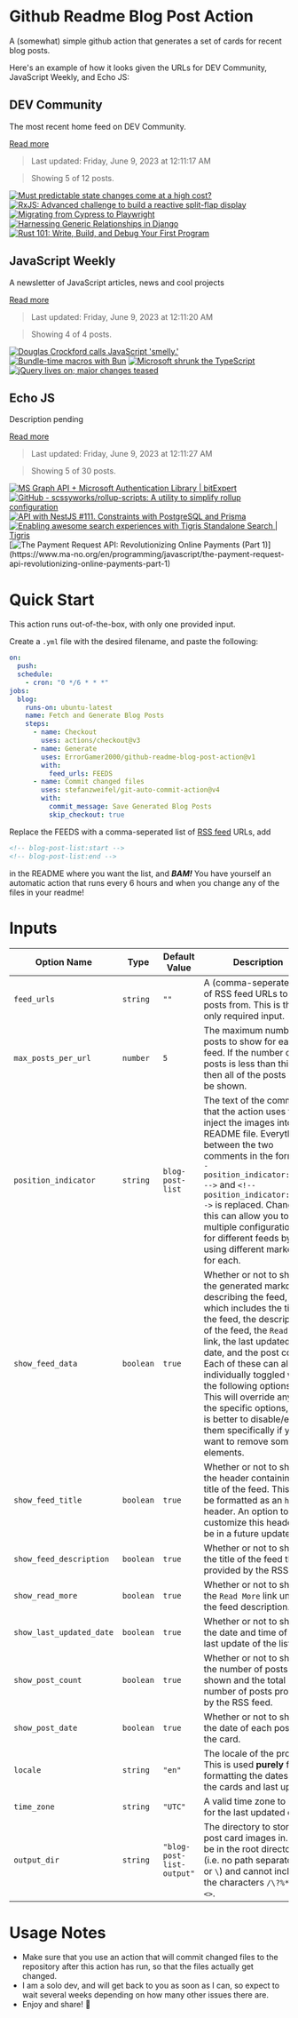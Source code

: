 # Github Readme Blog Post Action

A (somewhat) simple github action that generates a set of cards for recent blog posts.

Here's an example of how it looks given the URLs for DEV Community, JavaScript Weekly, and Echo JS:

<!-- post-list:start -->
## DEV Community

The most recent home feed on DEV Community.

[Read more](https://dev.to)
> Last updated: Friday, June 9, 2023 at 12:11:17 AM

> Showing 5 of 12 posts.

[![Must predictable state changes come at a high cost?](https://raw.githubusercontent.com/ErrorGamer2000/github-readme-blog-post-action/main/generated_files/DEV_Community/Must_predictable_state_changes_come_at_a_high_cost_.svg)](https://dev.to/licg9999/must-predictable-state-changes-come-at-a-high-cost-6cc)
[![RxJS: Advanced challenge to build a reactive split-flap display](https://raw.githubusercontent.com/ErrorGamer2000/github-readme-blog-post-action/main/generated_files/DEV_Community/RxJS__Advanced_challenge_to_build_a_reactive_split-flap_display.svg)](https://dev.to/maxime1992/rxjs-advanced-challenge-to-build-a-reactive-split-flap-display-1ej)
[![Migrating from Cypress to Playwright](https://raw.githubusercontent.com/ErrorGamer2000/github-readme-blog-post-action/main/generated_files/DEV_Community/Migrating_from_Cypress_to_Playwright.svg)](https://dev.to/lucgagan/migrating-from-cypress-to-playwright-pn0)
[![Harnessing Generic Relationships in Django](https://raw.githubusercontent.com/ErrorGamer2000/github-readme-blog-post-action/main/generated_files/DEV_Community/Harnessing_Generic_Relationships_in_Django.svg)](https://dev.to/3bdelrahman/harnessing-generic-relationships-in-django-191p)
[![Rust 101: Write, Build, and Debug Your First Program](https://raw.githubusercontent.com/ErrorGamer2000/github-readme-blog-post-action/main/generated_files/DEV_Community/Rust_101__Write__Build__and_Debug_Your_First_Program.svg)](https://dev.to/philipjohnbasile/rust-101-write-build-and-debug-your-first-program-42o9)


## JavaScript Weekly

A newsletter of JavaScript articles, news and cool projects

[Read more](https://javascriptweekly.com/)
> Last updated: Friday, June 9, 2023 at 12:11:20 AM

> Showing 4 of 4 posts.

[![Douglas Crockford calls JavaScript 'smelly.'](https://raw.githubusercontent.com/ErrorGamer2000/github-readme-blog-post-action/main/generated_files/JavaScript_Weekly/Douglas_Crockford_calls_JavaScript_'smelly.'.svg)](https://javascriptweekly.com/issues/642)
[![Bundle-time macros with Bun](https://raw.githubusercontent.com/ErrorGamer2000/github-readme-blog-post-action/main/generated_files/JavaScript_Weekly/Bundle-time_macros_with_Bun.svg)](https://javascriptweekly.com/issues/641)
[![Microsoft shrunk the TypeScript](https://raw.githubusercontent.com/ErrorGamer2000/github-readme-blog-post-action/main/generated_files/JavaScript_Weekly/Microsoft_shrunk_the_TypeScript.svg)](https://javascriptweekly.com/issues/640)
[![jQuery lives on; major changes teased](https://raw.githubusercontent.com/ErrorGamer2000/github-readme-blog-post-action/main/generated_files/JavaScript_Weekly/jQuery_lives_on;_major_changes_teased.svg)](https://javascriptweekly.com/issues/639)


## Echo JS

Description pending

[Read more](
http://www.echojs.com
)
> Last updated: Friday, June 9, 2023 at 12:11:27 AM

> Showing 5 of 30 posts.

[![MS Graph API + Microsoft Authentication Library | bitExpert](https://raw.githubusercontent.com/ErrorGamer2000/github-readme-blog-post-action/main/generated_files/_Echo_JS_/MS_Graph_API_+_Microsoft_Authentication_Library___bitExpert.svg)](https://blog.bitexpert.de/blog/msgraph_with_msal_auth)
[![GitHub - scssyworks/rollup-scripts: A utility to simplify rollup configuration](https://raw.githubusercontent.com/ErrorGamer2000/github-readme-blog-post-action/main/generated_files/_Echo_JS_/GitHub_-_scssyworks_rollup-scripts__A_utility_to_simplify_rollup_configuration.svg)](https://github.com/scssyworks/rollup-scripts)
[![API with NestJS #111. Constraints with PostgreSQL and Prisma](https://raw.githubusercontent.com/ErrorGamer2000/github-readme-blog-post-action/main/generated_files/_Echo_JS_/API_with_NestJS__111._Constraints_with_PostgreSQL_and_Prisma.svg)](https://wanago.io/2023/06/05/api-nestjs-prisma-postgresql-constraints/)
[![Enabling awesome search experiences with Tigris Standalone Search | Tigris](https://raw.githubusercontent.com/ErrorGamer2000/github-readme-blog-post-action/main/generated_files/_Echo_JS_/Enabling_awesome_search_experiences_with_Tigris_Standalone_Search___Tigris.svg)](https://www.tigrisdata.com/blog/tigris-standalone-search/)
[![The Payment Request API: Revolutionizing Online Payments (Part 1)](https://raw.githubusercontent.com/ErrorGamer2000/github-readme-blog-post-action/main/generated_files/_Echo_JS_/The_Payment_Request_API__Revolutionizing_Online_Payments_(Part_1).svg)](https://www.ma-no.org/en/programming/javascript/the-payment-request-api-revolutionizing-online-payments-part-1)


<!-- post-list:end -->

# Quick Start

This action runs out-of-the-box, with only one provided input.

Create a `.yml` file with the desired filename, and paste the following:

```yml
on:
  push:
  schedule:
    - cron: "0 */6 * * *"
jobs:
  blog:
    runs-on: ubuntu-latest
    name: Fetch and Generate Blog Posts
    steps:
      - name: Checkout
        uses: actions/checkout@v3
      - name: Generate
        uses: ErrorGamer2000/github-readme-blog-post-action@v1
        with:
          feed_urls: FEEDS
      - name: Commit changed files
        uses: stefanzweifel/git-auto-commit-action@v4
        with:
          commit_message: Save Generated Blog Posts
          skip_checkout: true
```

Replace the FEEDS with a comma-seperated list of [RSS feed](https://rss.com/blog/how-do-rss-feeds-work/) URLs, add

```md
<!-- blog-post-list:start -->
<!-- blog-post-list:end -->
```

in the README where you want the list, and **_BAM!_** You have yourself an automatic action that runs every 6 hours and when you change any of the files in your readme!

# Inputs

<table>
  <thead>
    <tr>
      <th>Option Name</th>
      <th>Type</th>
      <th>Default Value</th>
      <th>Description</th>
    </tr>
  </thead>
  <tbody>
    <tr>
      <td><code>feed_urls</code></td>
      <td><code>string</code></td>
      <td><code>""</code></td>
      <td>A (comma-seperated) list of RSS feed URLs to load posts from. This is the only required input.</td>
    </tr>
    <tr>
      <td><code>max_posts_per_url</code></td>
      <td><code>number</code></td>
      <td><code>5</code></td>
      <td>The maximum number of posts to show for each feed. If the number of posts is less than this, then all of the posts will be shown.</td>
    </tr>
    <tr>
      <td><code>position_indicator</code></td>
      <td><code>string</code></td>
      <td><code>blog-post-list</code></td>
      <td>The text of the comments that the action uses to inject the images into the README file. Everything between the two comments in the form <code>&lt;!-- position_indicator:start --&gt;</code> and <code>&lt;!-- position_indicator:end --&gt;</code> is replaced. Changing this can allow you to use multiple configurations for different feeds by using different markers for each.</td>
    </tr>
    <tr>
      <td><code>show_feed_data</code></td>
      <td><code>boolean</code></td>
      <td><code>true</code></td>
      <td>Whether or not to show the generated markdown describing the feed, which includes the title of the feed, the description of the feed, the <code>Read More</code> link, the last updated date, and the post count. Each of these can also be individually toggled with the following options. This will override any of the specific options, so it is better to disable/enable them specifically if you want to remove some elements.</td>
    </tr>
    <tr>
      <td><code>show_feed_title</code></td>
      <td><code>boolean</code></td>
      <td><code>true</code></td>
      <td>Whether or not to show the header containing the title of the feed. This will be formatted as an <code>h2</code> header. An option to customize this header will be in a future update.</td>
    </tr>
    <tr>
      <td><code>show_feed_description</code></td>
      <td><code>boolean</code></td>
      <td><code>true</code></td>
      <td>Whether or not to show the title of the feed that is provided by the RSS feed.</td>
    </tr>
    <tr>
      <td><code>show_read_more</code></td>
      <td><code>boolean</code></td>
      <td><code>true</code></td>
      <td>Whether or not to show the <code>Read More</code> link under the feed description.</td>
    </tr>
    <tr>
      <td><code>show_last_updated_date</code></td>
      <td><code>boolean</code></td>
      <td><code>true</code></td>
      <td>Whether or not to show the date and time of the last update of the list.</td>
    </tr>
    <tr>
      <td><code>show_post_count</code></td>
      <td><code>boolean</code></td>
      <td><code>true</code></td>
      <td>Whether or not to show the number of posts shown and the total number of posts provided by the RSS feed.</td>
    </tr>
    <tr>
      <td><code>show_post_date</code></td>
      <td><code>boolean</code></td>
      <td><code>true</code></td>
      <td>Whether or not to show the date of each post on the card.</td>
    </tr>
    <tr>
      <td><code>locale</code></td>
      <td><code>string</code></td>
      <td><code>"en"</code></td>
      <td>The locale of the project. This is used <strong>purely</strong> for formatting the dates of the cards and last update.</td>
    </tr>
    <tr>
      <td><code>time_zone</code></td>
      <td><code>string</code></td>
      <td><code>"UTC"</code></td>
      <td>A valid time zone to use for the last updated date.</td>
    </tr>
    <tr>
      <td><code>output_dir</code></td>
      <td><code>string</code></td>
      <td><code>"blog-post-list-output"</code></td>
      <td>The directory to store the post card images in. Must be in the root directory (i.e. no path separators <code>/</code> or <code>\</code>) and cannot include the characters <code>/\?%*:|"&lt;&gt;</code>.</td>
    </tr>
<!--
    <tr>
      <td><code></code></td>
      <td><cde></cde></td>
      <td><code></code></td>
      <td></td>
    </tr>
-->
  </tbody>
</table>

# Usage Notes

- Make sure that you use an action that will commit changed files to the repository after this action has run, so that the files actually get changed.
- I am a solo dev, and will get back to you as soon as I can, so expect to wait several weeks depending on how many other issues there are.
- Enjoy and share! 🤗
